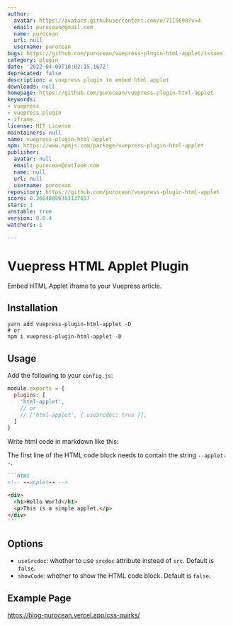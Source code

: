 ```yaml
---
author:
  avatar: https://avatars.githubusercontent.com/u/7115690?v=4
  email: purocean@gmail.com
  name: purocean
  url: null
  username: purocean
bugs: https://github.com/purocean/vuepress-plugin-html-applet/issues
category: plugin
date: '2022-04-09T10:02:15.167Z'
deprecated: false
description: a vuepress plugin to embed html applet
downloads: null
homepage: https://github.com/purocean/vuepress-plugin-html-applet
keywords:
- vuepress
- vuepress-plugin
- iframe
license: MIT License
maintainers: null
name: vuepress-plugin-html-applet
npm: https://www.npmjs.com/package/vuepress-plugin-html-applet
publisher:
  avatar: null
  email: purocean@outlook.com
  name: null
  url: null
  username: purocean
repository: https://github.com/purocean/vuepress-plugin-html-applet
score: 0.36848086383137657
stars: 1
unstable: true
version: 0.0.4
watchers: 1

---
```


# Vuepress HTML Applet Plugin

Embed HTML Applet iframe to your Vuepress article.

## Installation

```shell
yarn add vuepress-plugin-html-applet -D
# or
npm i vuepress-plugin-html-applet -D
```

## Usage

Add the following to your `config.js`:

```js
module.exports = {
  plugins: [
    'html-applet',
    // or
    // ['html-applet', { useSrcdoc: true }],
  ]
}
```

Write html code in markdown like this:

The first line of the HTML code block needs to contain the string `--applet--`.

~~~markdown
```html
<!-- --applet-- -->

<div>
  <h1>Hello World</h1>
  <p>This is a simple applet.</p>
</div>
```
~~~

## Options

- `useSrcdoc`: whether to use `srcdoc` attribute instead of `src`. Default is `false`.
- `showCode`: whether to show the HTML code block. Default is `false`.

## Example Page

https://blog-purocean.vercel.app/css-quirks/
